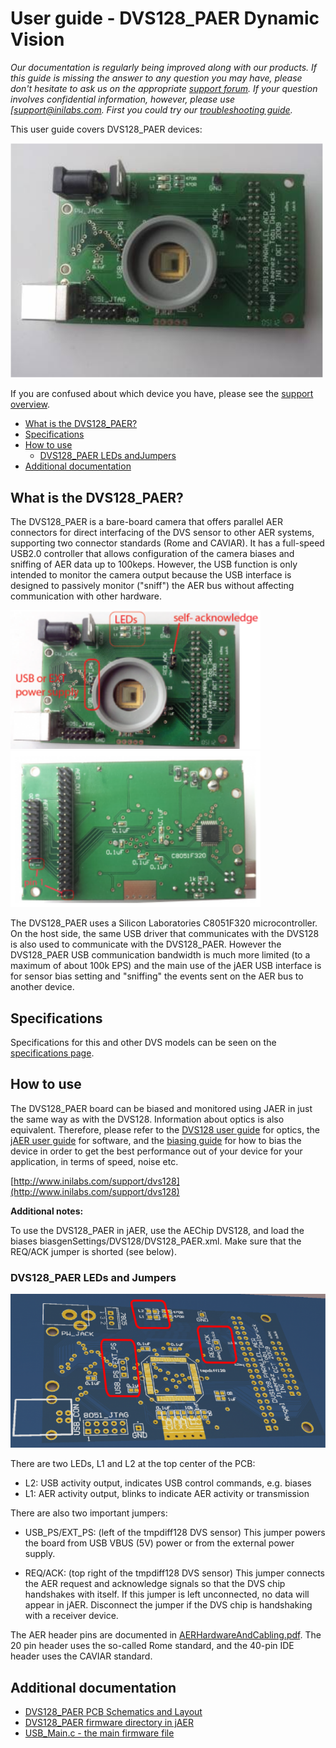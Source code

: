 # User guide - DVS128\_PAER Dynamic Vision

*Our documentation is regularly being improved along with our products.
If this guide is missing the answer to any question you may have, please
don't hesitate to ask us on the appropriate [support
forum](https://groups.google.com/d/forum/davis-users/). If
your question involves confidential information, however, please use
[support@inilabs.com. First you could try our*
*[troubleshooting
guide](https://www.inilabs.com/support/faq/).*

This user guide covers DVS128\_PAER devices:

<img src="media/DVS128_PAER.png" width="500">

If you are confused about which device you have, please see the
[support overview](http://www.inilabs.com/support/overview).

- [What is the DVS128\_PAER?](#what-is-the-dvs128_paer)
- [Specifications](#specifications)
- [How to use](#how-to-use)
  - [DVS128\_PAER LEDs andJumpers](#dvs128_paer-leds-and-jumpers)
- [Additional documentation](#additional-documentation)

## What is the DVS128\_PAER?

The DVS128\_PAER is a bare-board camera that offers parallel AER
connectors for direct interfacing of the DVS sensor to other AER
systems, supporting two connector standards (Rome and CAVIAR). It has a
full-speed USB2.0 controller that allows configuration of the camera
biases and sniffing of AER data up to 100keps. However, the USB function
is only intended to monitor the camera output because the USB interface
is designed to passively monitor ("sniff") the AER bus without affecting
communication with other hardware.

<img src="media/DVS128_PAER_front.png" width="400">
<img src="media/DVS128_PAER_back.png" width="400">

The DVS128\_PAER uses a Silicon Laboratories C8051F320 microcontroller.
On the host side, the same USB driver that communicates with the DVS128
is also used to communicate with the DVS128\_PAER. However the
DVS128\_PAER USB communication bandwidth is much more limited (to a
maximum of about 100k EPS) and the main use of the jAER USB interface is
for sensor bias setting and "sniffing" the events sent on the AER bus to
another device.

## Specifications

Specifications for this and other DVS models can be seen on the
[specifications page](http://www.inilabs.com/products/dvs/specifications).

## How to use

The DVS128\_PAER board can be biased and monitored using JAER in just
the same way as with the DVS128. Information about optics is also
equivalent. Therefore, please refer to the [DVS128 user
guide](http://www.inilabs.com/support/dvs128) for optics,
the [jAER user guide](http://www.inilabs.com/support/jaer)
for software, and the [biasing
guide](http://www.inilabs.com/support/biasing) for how to
bias the device in order to get the best performance out of your device
for your application, in terms of speed, noise etc.

[http://www.inilabs.com/support/dvs128](http://www.inilabs.com/support/dvs128)

**Additional notes:**

To use the DVS128\_PAER in jAER, use the AEChip DVS128, and load the
biases biasgenSettings/DVS128/DVS128\_PAER.xml. Make sure that the
REQ/ACK jumper is shorted (see below).

### DVS128\_PAER LEDs and Jumpers

<img src="media/DVS128_PAER_conn.png" width="700">

There are two LEDs, L1 and L2 at the top center of the PCB:

-   L2: USB activity output, indicates USB control commands, e.g. biases
-   L1: AER activity output, blinks to indicate AER activity or transmission

There are also two important jumpers:

-   USB\_PS/EXT\_PS: (left of the tmpdiff128 DVS sensor) This jumper
    powers the board from USB VBUS (5V) power or from the external
    power supply.

-   REQ/ACK: (top right of the tmpdiff128 DVS sensor) This jumper
    connects the AER request and acknowledge signals so that the DVS
    chip handshakes with itself. If this jumper is left unconnected,
    no data will appear in jAER. Disconnect the jumper if the DVS chip
    is handshaking with a receiver device.

The AER header pins are documented in
[AERHardwareAndCabling.pdf](https://svn.code.sf.net/p/jaer/code/docs/AERHardwareAndCabling.pdf).
The 20 pin header uses the so-called Rome standard, and the 40-pin IDE
header uses the CAVIAR standard.

## Additional documentation

-   [DVS128\_PAER PCB Schematics and Layout](https://svn.code.sf.net/p/jaer/code/docs/DVS128_PAER_PCB_2009.pdf)
-   [DVS128\_PAER firmware directory in jAER](https://svn.code.sf.net/p/jaer/code/devices/firmware/SiLabsC8051F320/DVS128_PAER_2009/)
-   [USB\_Main.c - the main firmware file](https://svn.code.sf.net/p/jaer/code/devices/firmware/SiLabsC8051F320/DVS128_PAER_2009/USB_Main.c)
